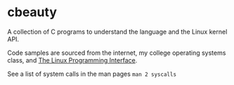 # cbeauty

A collection of C programs to understand the language and the Linux kernel API.

Code samples are sourced from the internet, my college operating systems class, and [The Linux Programming Interface](https://www.amazon.com/Linux-Programming-Interface-System-Handbook/dp/1593272200).

See a list of system calls in the man pages ```man 2 syscalls```